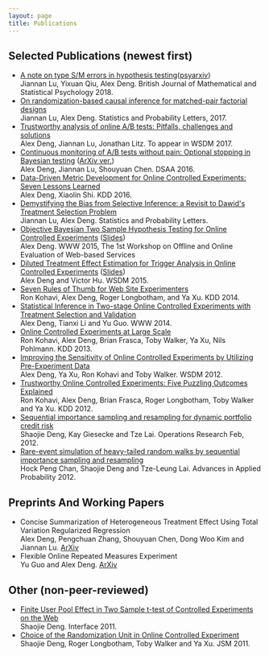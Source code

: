 ```yaml
---
layout: page
title: Publications
---
```



## Selected Publications (newest first)
-   [A note on type S/M errors in hypothesis testing](https://onlinelibrary.wiley.com/doi/abs/10.1111/bmsp.12132)([psyarxiv](https://psyarxiv.com/n53zs/download?format=pdf))  
    Jiannan Lu, Yixuan Qiu, Alex Deng. British Journal of Mathematical and Statistical Psychology 2018.
-   [On randomization-based causal inference for matched-pair
factorial designs]({{site.baseurl}}public/files/STAPRO_7848_final.pdf)  
Jiannan Lu, Alex Deng. Statistics and Probability Letters, 2017. 
-   [Trustworthy analysis of online A/B tests: Pitfalls, challenges and solutions]({{site.baseurl}}public/files/wsdm2017-rup.pdf)  
    Alex Deng, Jiannan Lu, Jonathan Litz. To appear in WSDM 2017. 
-   [Continuous monitoring of A/B tests without pain: Optional stopping in Bayesian testing]({{site.baseurl}}public/files/continuousMonitoring.pdf) ([ArXiv ver.](http://arxiv.org/abs/1602.05549))    
    Alex Deng, Jiannan Lu, Shouyuan Chen. DSAA 2016.
-   [Data-Driven Metric Development for Online Controlled Experiments: Seven Lessons Learned](http://www.kdd.org/kdd2016/papers/files/adf0853-dengA.pdf)  
    Alex Deng, Xiaolin Shi. KDD 2016.
-   [Demystifying the Bias from Selective Inference: a Revisit to Dawid's Treatment Selection Problem](http://arxiv.org/abs/1601.05835)  
    Jiannan Lu, Alex Deng. Statistics and Probability Letters.
-   [Objective Bayesian Two Sample Hypothesis Testing for Online Controlled Experiments]({{site.baseurl}}public/files/BayesianAB.pdf) ([Slides]({{site.baseurl}}public/files/OBA.pdf))      
    Alex Deng. WWW 2015, The 1st Workshop on Offline and Online Evaluation of Web-based Services
-   [Diluted Treatment Effect Estimation for Trigger Analysis in Online Controlled Experiments]({{site.baseurl}}public/files/wsdm2015-dilution.pdf) ([Slides]({{site.baseurl}}public/files/WSDM2015DilutionTalk.pdf))  
    Alex Deng and Victor Hu. WSDM 2015.  
-   [Seven Rules of Thumb for Web Site Experimenters](http://www.exp-platform.com/Pages/SevenRulesofThumbforWebSiteExperimenters.aspx)    
    Ron Kohavi, Alex Deng, Roger Longbotham, and Ya Xu. KDD 2014.
-   [Statistical Inference in Two-stage Online Controlled Experiments with Treatment Selection and Validation](http://www.exp-platform.com/Documents/p609-deng.pdf)  
    Alex Deng, Tianxi Li and Yu Guo. WWW 2014.
-   [Online Controlled Experiments at Large Scale](http://www.exp-platform.com/Pages/ControlledExperimentsAtLargeScale.aspx)  
    Ron Kohavi, Alex Deng, Brian Frasca, Toby Walker, Ya Xu, Nils Pohlmann. KDD 2013.
-   [Improving the Sensitivity of Online Controlled Experiments by Utilizing Pre-Experiment Data](http://www.exp-platform.com/Pages/CUPED.aspx)  
    Alex Deng, Ya Xu, Ron Kohavi and Toby Walker. WSDM 2012.
-   [Trustworthy Online Controlled Experiments: Five Puzzling Outcomes Explained](http://www.exp-platform.com/Pages/PuzzlingOutcomesExplained.aspx)  
    Ron Kohavi, Alex Deng, Brian Frasca, Roger Longbotham, Toby Walker and Ya Xu. KDD 2012.
-   [Sequential importance sampling and resampling for dynamic portfolio credit risk](http://statweb.stanford.edu/~ckirby/lai/pubs/2011_SequentialImportance.pdf)  
    Shaojie Deng, Kay Giesecke and Tze Lai. Operations Research Feb, 2012.
-   [Rare-event simulation of heavy-tailed random walks by sequential importance sampling and resampling](http://statweb.stanford.edu/~ckirby/lai/pubs/2012_Rare-EventSimulation.pdf)  
    Hock Peng Chan, Shaojie Deng and Tze-Leung Lai. Advances in Applied Probability 2012.


## Preprints And Working Papers
-   Concise Summarization of Heterogeneous Treatment Effect Using Total Variation Regularized Regression    
    Alex Deng, Pengchuan Zhang, Shouyuan Chen, Dong Woo Kim and Jiannan Lu. [ArXiv](https://arxiv.org/abs/1610.03917)
-   Flexible Online Repeated Measures Experiment  
    Yu Guo and Alex Deng. [ArXiv](http://arxiv.org/abs/1501.00450)

## Other (non-peer-reviewed) 
-   [Finite User Pool Effect in Two Sample t-test of Controlled Experiments on the Web]({{site.baseurl}}public/files/interface2011-deng.pdf)    
    Shaojie Deng. Interface 2011.
-   [Choice of the Randomization Unit in Online Controlled Experiment]({{site.baseurl}}public/files/jsm2011-deng.pdf)  
    Shaojie Deng, Roger Longbotham, Toby Walker and Ya Xu. JSM 2011.

